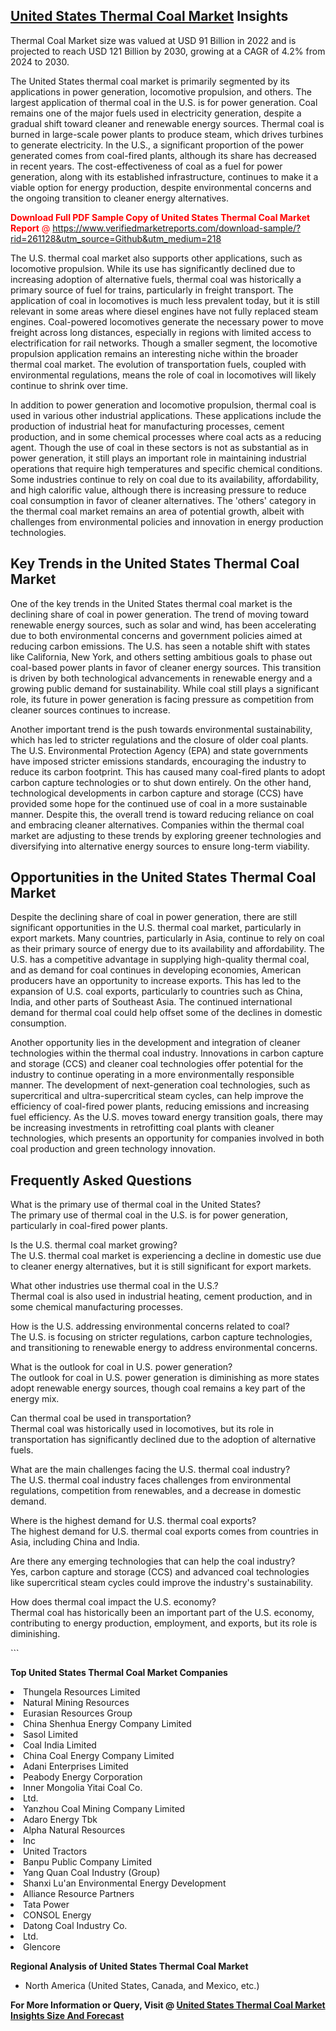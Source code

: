 <h2><a href="https://www.verifiedmarketreports.com/download-sample/?rid=261128&amp;utm_source=Github&amp;utm_medium=218" target="_blank">United States Thermal Coal Market</a> Insights</h2><p>Thermal Coal Market size was valued at USD 91 Billion in 2022 and is projected to reach USD 121 Billion by 2030, growing at a CAGR of 4.2% from 2024 to 2030.</p><p> <p>The United States thermal coal market is primarily segmented by its applications in power generation, locomotive propulsion, and others. The largest application of thermal coal in the U.S. is for power generation. Coal remains one of the major fuels used in electricity generation, despite a gradual shift toward cleaner and renewable energy sources. Thermal coal is burned in large-scale power plants to produce steam, which drives turbines to generate electricity. In the U.S., a significant proportion of the power generated comes from coal-fired plants, although its share has decreased in recent years. The cost-effectiveness of coal as a fuel for power generation, along with its established infrastructure, continues to make it a viable option for energy production, despite environmental concerns and the ongoing transition to cleaner energy alternatives. <p><span class=""><span style="color: #ff0000;"><strong>Download Full PDF Sample Copy of United States Thermal Coal Market Report</strong> @ </span><a href="https://www.verifiedmarketreports.com/download-sample/?rid=261128&amp;utm_source=Github&amp;utm_medium=218" target="_blank">https://www.verifiedmarketreports.com/download-sample/?rid=261128&amp;utm_source=Github&amp;utm_medium=218</a></span></p></p> <p>The U.S. thermal coal market also supports other applications, such as locomotive propulsion. While its use has significantly declined due to increasing adoption of alternative fuels, thermal coal was historically a primary source of fuel for trains, particularly in freight transport. The application of coal in locomotives is much less prevalent today, but it is still relevant in some areas where diesel engines have not fully replaced steam engines. Coal-powered locomotives generate the necessary power to move freight across long distances, especially in regions with limited access to electrification for rail networks. Though a smaller segment, the locomotive propulsion application remains an interesting niche within the broader thermal coal market. The evolution of transportation fuels, coupled with environmental regulations, means the role of coal in locomotives will likely continue to shrink over time.</p> <p>In addition to power generation and locomotive propulsion, thermal coal is used in various other industrial applications. These applications include the production of industrial heat for manufacturing processes, cement production, and in some chemical processes where coal acts as a reducing agent. Though the use of coal in these sectors is not as substantial as in power generation, it still plays an important role in maintaining industrial operations that require high temperatures and specific chemical conditions. Some industries continue to rely on coal due to its availability, affordability, and high calorific value, although there is increasing pressure to reduce coal consumption in favor of cleaner alternatives. The 'others' category in the thermal coal market remains an area of potential growth, albeit with challenges from environmental policies and innovation in energy production technologies.</p> <h2>Key Trends in the United States Thermal Coal Market</h2> <p>One of the key trends in the United States thermal coal market is the declining share of coal in power generation. The trend of moving toward renewable energy sources, such as solar and wind, has been accelerating due to both environmental concerns and government policies aimed at reducing carbon emissions. The U.S. has seen a notable shift with states like California, New York, and others setting ambitious goals to phase out coal-based power plants in favor of cleaner energy sources. This transition is driven by both technological advancements in renewable energy and a growing public demand for sustainability. While coal still plays a significant role, its future in power generation is facing pressure as competition from cleaner sources continues to increase.</p> <p>Another important trend is the push towards environmental sustainability, which has led to stricter regulations and the closure of older coal plants. The U.S. Environmental Protection Agency (EPA) and state governments have imposed stricter emissions standards, encouraging the industry to reduce its carbon footprint. This has caused many coal-fired plants to adopt carbon capture technologies or to shut down entirely. On the other hand, technological developments in carbon capture and storage (CCS) have provided some hope for the continued use of coal in a more sustainable manner. Despite this, the overall trend is toward reducing reliance on coal and embracing cleaner alternatives. Companies within the thermal coal market are adjusting to these trends by exploring greener technologies and diversifying into alternative energy sources to ensure long-term viability.</p> <h2>Opportunities in the United States Thermal Coal Market</h2> <p>Despite the declining share of coal in power generation, there are still significant opportunities in the U.S. thermal coal market, particularly in export markets. Many countries, particularly in Asia, continue to rely on coal as their primary source of energy due to its availability and affordability. The U.S. has a competitive advantage in supplying high-quality thermal coal, and as demand for coal continues in developing economies, American producers have an opportunity to increase exports. This has led to the expansion of U.S. coal exports, particularly to countries such as China, India, and other parts of Southeast Asia. The continued international demand for thermal coal could help offset some of the declines in domestic consumption.</p> <p>Another opportunity lies in the development and integration of cleaner technologies within the thermal coal industry. Innovations in carbon capture and storage (CCS) and cleaner coal technologies offer potential for the industry to continue operating in a more environmentally responsible manner. The development of next-generation coal technologies, such as supercritical and ultra-supercritical steam cycles, can help improve the efficiency of coal-fired power plants, reducing emissions and increasing fuel efficiency. As the U.S. moves toward energy transition goals, there may be increasing investments in retrofitting coal plants with cleaner technologies, which presents an opportunity for companies involved in both coal production and green technology innovation.</p> <h2>Frequently Asked Questions</h2> <p>What is the primary use of thermal coal in the United States? <br> The primary use of thermal coal in the U.S. is for power generation, particularly in coal-fired power plants.</p> <p>Is the U.S. thermal coal market growing? <br> The U.S. thermal coal market is experiencing a decline in domestic use due to cleaner energy alternatives, but it is still significant for export markets.</p> <p>What other industries use thermal coal in the U.S.? <br> Thermal coal is also used in industrial heating, cement production, and in some chemical manufacturing processes.</p> <p>How is the U.S. addressing environmental concerns related to coal? <br> The U.S. is focusing on stricter regulations, carbon capture technologies, and transitioning to renewable energy to address environmental concerns.</p> <p>What is the outlook for coal in U.S. power generation? <br> The outlook for coal in U.S. power generation is diminishing as more states adopt renewable energy sources, though coal remains a key part of the energy mix.</p> <p>Can thermal coal be used in transportation? <br> Thermal coal was historically used in locomotives, but its role in transportation has significantly declined due to the adoption of alternative fuels.</p> <p>What are the main challenges facing the U.S. thermal coal industry? <br> The U.S. thermal coal industry faces challenges from environmental regulations, competition from renewables, and a decrease in domestic demand.</p> <p>Where is the highest demand for U.S. thermal coal exports? <br> The highest demand for U.S. thermal coal exports comes from countries in Asia, including China and India.</p> <p>Are there any emerging technologies that can help the coal industry? <br> Yes, carbon capture and storage (CCS) and advanced coal technologies like supercritical steam cycles could improve the industry's sustainability.</p> <p>How does thermal coal impact the U.S. economy? <br> Thermal coal has historically been an important part of the U.S. economy, contributing to energy production, employment, and exports, but its role is diminishing.</p> ```</p><p><strong>Top United States Thermal Coal Market Companies</strong></p><div data-test-id=""><p><li>Thungela Resources Limited</li><li> Natural Mining Resources</li><li> Eurasian Resources Group</li><li> China Shenhua Energy Company Limited</li><li> Sasol Limited</li><li> Coal India Limited</li><li> China Coal Energy Company Limited</li><li> Adani Enterprises Limited</li><li> Peabody Energy Corporation</li><li> Inner Mongolia Yitai Coal Co.</li><li> Ltd.</li><li> Yanzhou Coal Mining Company Limited</li><li> Adaro Energy Tbk</li><li> Alpha Natural Resources</li><li> Inc</li><li> United Tractors</li><li> Banpu Public Company Limited</li><li> Yang Quan Coal Industry (Group)</li><li> Shanxi Lu'an Environmental Energy Development</li><li> Alliance Resource Partners</li><li> Tata Power</li><li> CONSOL Energy</li><li> Datong Coal Industry Co.</li><li> Ltd.</li><li> Glencore</li></p><div><strong>Regional Analysis of&nbsp;United States Thermal Coal Market</strong></div><ul><li dir="ltr"><p dir="ltr">North America&nbsp;(United States, Canada, and Mexico, etc.)</p></li></ul><p><strong>For More Information or Query, Visit @&nbsp;</strong><strong><a href="https://www.verifiedmarketreports.com/product/thermal-coal-market/?utm_source=Github&amp;utm_medium=218" target="_blank">United States Thermal Coal Market Insights Size And Forecast</a></strong></p></div>
